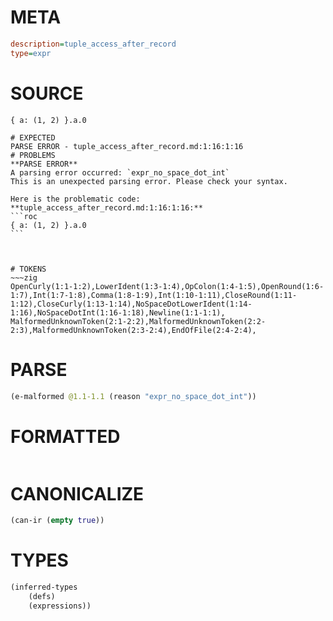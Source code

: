 # META
~~~ini
description=tuple_access_after_record
type=expr
~~~
# SOURCE
~~~roc
{ a: (1, 2) }.a.0
~~~
~~~
# EXPECTED
PARSE ERROR - tuple_access_after_record.md:1:16:1:16
# PROBLEMS
**PARSE ERROR**
A parsing error occurred: `expr_no_space_dot_int`
This is an unexpected parsing error. Please check your syntax.

Here is the problematic code:
**tuple_access_after_record.md:1:16:1:16:**
```roc
{ a: (1, 2) }.a.0
```
               


# TOKENS
~~~zig
OpenCurly(1:1-1:2),LowerIdent(1:3-1:4),OpColon(1:4-1:5),OpenRound(1:6-1:7),Int(1:7-1:8),Comma(1:8-1:9),Int(1:10-1:11),CloseRound(1:11-1:12),CloseCurly(1:13-1:14),NoSpaceDotLowerIdent(1:14-1:16),NoSpaceDotInt(1:16-1:18),Newline(1:1-1:1),
MalformedUnknownToken(2:1-2:2),MalformedUnknownToken(2:2-2:3),MalformedUnknownToken(2:3-2:4),EndOfFile(2:4-2:4),
~~~
# PARSE
~~~clojure
(e-malformed @1.1-1.1 (reason "expr_no_space_dot_int"))
~~~
# FORMATTED
~~~roc

~~~
# CANONICALIZE
~~~clojure
(can-ir (empty true))
~~~
# TYPES
~~~clojure
(inferred-types
	(defs)
	(expressions))
~~~
